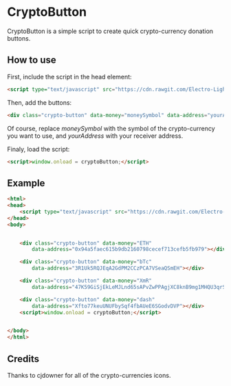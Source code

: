 # CryptoButton
CryptoButton is a simple script to create quick crypto-currency donation buttons.

## How to use
First, include the script in the head element:

```html
<script type="text/javascript" src="https://cdn.rawgit.com/Electro-Light/CryptoButton/master/crypto.src.js"></script>
```
Then, add the buttons:

```html
<div class="crypto-button" data-money="moneySymbol" data-address="yourAddress"></div>
```
Of course, replace *moneySymbol* with the symbol of the crypto-currency you want to use, and *yourAddress* with your receiver address.

Finaly, load the script:

```html
<script>window.onload = cryptoButton;</script>
```
## Example
```html
<html>
<head>
	<script type="text/javascript" src="https://cdn.rawgit.com/Electro-Light/CryptoButton/master/crypto.src.js"></script>
</head>
<body>


	<div class="crypto-button" data-money="ETH"
		data-address="0x94a5faec615b9db2160798cecef713cefb5fb979"></div>

	<div class="crypto-button" data-money="bTc"
		data-address="3R1Uk5RQJEqA2GdPM2CCzPCA7VSeaQSmEH"></div>

	<div class="crypto-button" data-money="XmR"
		data-address="47K59GiSjEkLeMJLnd65sAPvZwPPAgjXC8knB9mg1MHQU3qrSkcs4iZWbwaVe4vUMveKAzAiA4j8xgUi29TpKXpm3ycsQYU"></div>

	<div class="crypto-button" data-money="dash"
		data-address="Xfto77keuUNUFbySqf4fbAUeE6SGodvDVP"></div>
	<script>window.onload = cryptoButton;</script>


</body>
</html>
```

## Credits
Thanks to cjdowner for all of the crypto-currencies icons.